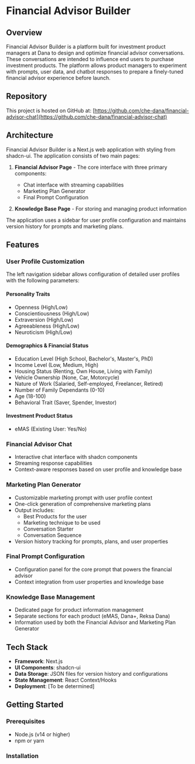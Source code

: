 # Financial Advisor Builder

## Overview
Financial Advisor Builder is a platform built for investment product managers at Dana to design and optimize financial advisor conversations. These conversations are intended to influence end users to purchase investment products. The platform allows product managers to experiment with prompts, user data, and chatbot responses to prepare a finely-tuned financial advisor experience before launch.

## Repository
This project is hosted on GitHub at: [https://github.com/che-dana/financial-advisor-chat](https://github.com/che-dana/financial-advisor-chat)

## Architecture
Financial Advisor Builder is a Next.js web application with styling from shadcn-ui. The application consists of two main pages:

1. **Financial Advisor Page** - The core interface with three primary components:
   - Chat interface with streaming capabilities
   - Marketing Plan Generator
   - Final Prompt Configuration

2. **Knowledge Base Page** - For storing and managing product information

The application uses a sidebar for user profile configuration and maintains version history for prompts and marketing plans.

## Features

### User Profile Customization
The left navigation sidebar allows configuration of detailed user profiles with the following parameters:

#### Personality Traits
- Openness (High/Low)
- Conscientiousness (High/Low)
- Extraversion (High/Low)
- Agreeableness (High/Low)
- Neuroticism (High/Low)

#### Demographics & Financial Status
- Education Level (High School, Bachelor's, Master's, PhD)
- Income Level (Low, Medium, High)
- Housing Status (Renting, Own House, Living with Family)
- Vehicle Ownership (None, Car, Motorcycle)
- Nature of Work (Salaried, Self-employed, Freelancer, Retired)
- Number of Family Dependants (0-10)
- Age (18-100)
- Behavioral Trait (Saver, Spender, Investor)

#### Investment Product Status
- eMAS (Existing User: Yes/No)

### Financial Advisor Chat
- Interactive chat interface with shadcn components
- Streaming response capabilities
- Context-aware responses based on user profile and knowledge base

### Marketing Plan Generator
- Customizable marketing prompt with user profile context
- One-click generation of comprehensive marketing plans
- Output includes:
  - Best Products for the user
  - Marketing technique to be used
  - Conversation Starter
  - Conversation Sequence
- Version history tracking for prompts, plans, and user properties

### Final Prompt Configuration
- Configuration panel for the core prompt that powers the financial advisor
- Context integration from user properties and knowledge base

### Knowledge Base Management
- Dedicated page for product information management
- Separate sections for each product (eMAS, Dana+, Reksa Dana)
- Information used by both the Financial Advisor and Marketing Plan Generator

## Tech Stack
- **Framework**: Next.js
- **UI Components**: shadcn-ui
- **Data Storage**: JSON files for version history and configurations
- **State Management**: React Context/Hooks
- **Deployment**: [To be determined]

## Getting Started

### Prerequisites
- Node.js (v14 or higher)
- npm or yarn

### Installation 
